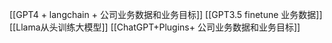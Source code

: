 
[[GPT4 + langchain + 公司业务数据和业务目标]]
[[GPT3.5 finetune 业务数据]]
[[Llama从头训练大模型]]
[[ChatGPT+Plugins+ 公司业务数据和业务目标]]

